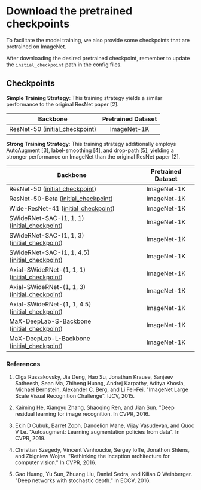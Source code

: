 # Download the pretrained checkpoints

To facilitate the model training, we also provide some checkpoints that are
pretrained on ImageNet.

After downloading the desired pretrained checkpoint, remember to update
the `initial_checkpoint` path in the config files.

## Checkpoints

**Simple Training Strategy**: This training strategy yields a similar
performance to the original ResNet paper [2].

Backbone | Pretrained Dataset
-------- | :---------------:
ResNet-50 ([initial_checkpoint](https://storage.googleapis.com/gresearch/tf-deeplab/checkpoint/resnet50_imagenet1k.tar.gz)) | ImageNet-1K

**Strong Training Strategy**: This training strategy additionally
employs AutoAugment [3], label-smoothing [4], and drop-path [5],  yielding
a stronger performance on ImageNet than the original ResNet paper [2].

Backbone                                                                                                                                                                              | Pretrained Dataset
------------------------------------------------------------------------------------------------------------------------------------------------------------------------------------- | :----------------:
ResNet-50 ([initial_checkpoint](https://storage.googleapis.com/gresearch/tf-deeplab/checkpoint/resnet50_imagenet1k_strong_training_strategy.tar.gz))                                  | ImageNet-1K
ResNet-50-Beta ([initial_checkpoint](https://storage.googleapis.com/gresearch/tf-deeplab/checkpoint/resnet50_beta_imagenet1k_strong_training_strategy.tar.gz))                        | ImageNet-1K
Wide-ResNet-41 ([initial_checkpoint](https://storage.googleapis.com/gresearch/tf-deeplab/checkpoint/wide_resnet41_imagenet1k_strong_training_strategy.tar.gz))                        | ImageNet-1K
SWideRNet-SAC-(1, 1, 1) ([initial_checkpoint](https://storage.googleapis.com/gresearch/tf-deeplab/checkpoint/swidernet_sac_1_1_1_imagenet1k_strong_training_strategy.tar.gz))         | ImageNet-1K
SWideRNet-SAC-(1, 1, 3) ([initial_checkpoint](https://storage.googleapis.com/gresearch/tf-deeplab/checkpoint/swidernet_sac_1_1_3_imagenet1k_strong_training_strategy.tar.gz))         | ImageNet-1K
SWideRNet-SAC-(1, 1, 4.5) ([initial_checkpoint](https://storage.googleapis.com/gresearch/tf-deeplab/checkpoint/swidernet_sac_1_1_4.5_imagenet1k_strong_training_strategy.tar.gz))     | ImageNet-1K
Axial-SWideRNet-(1, 1, 1) ([initial_checkpoint](https://storage.googleapis.com/gresearch/tf-deeplab/checkpoint/axial_swidernet_1_1_1_imagenet1k_strong_training_strategy.tar.gz))     | ImageNet-1K
Axial-SWideRNet-(1, 1, 3) ([initial_checkpoint](https://storage.googleapis.com/gresearch/tf-deeplab/checkpoint/axial_swidernet_1_1_3_imagenet1k_strong_training_strategy.tar.gz))     | ImageNet-1K
Axial-SWideRNet-(1, 1, 4.5) ([initial_checkpoint](https://storage.googleapis.com/gresearch/tf-deeplab/checkpoint/axial_swidernet_1_1_4.5_imagenet1k_strong_training_strategy.tar.gz)) | ImageNet-1K
MaX-DeepLab-S-Backbone ([initial_checkpoint](https://storage.googleapis.com/gresearch/tf-deeplab/checkpoint/max_deeplab_s_backbone_imagenet1k_strong_training_strategy.tar.gz))       | ImageNet-1K
MaX-DeepLab-L-Backbone ([initial_checkpoint](https://storage.googleapis.com/gresearch/tf-deeplab/checkpoint/max_deeplab_l_backbone_imagenet1k_strong_training_strategy.tar.gz))       | ImageNet-1K

### References

1. Olga Russakovsky, Jia Deng, Hao Su, Jonathan Krause, Sanjeev Satheesh,
   Sean Ma, Zhiheng Huang, Andrej Karpathy, Aditya Khosla,
   Michael Bernstein, Alexander C. Berg, and Li Fei-Fei. "ImageNet Large
   Scale Visual Recognition Challenge". IJCV, 2015.

2. Kaiming He, Xiangyu Zhang, Shaoqing Ren, and Jian Sun. "Deep residual
   learning for image recognition. In CVPR, 2016.

3. Ekin D Cubuk, Barret Zoph, Dandelion Mane, Vijay Vasudevan, and
   Quoc V Le. "Autoaugment: Learning augmentation policies from data".
   In CVPR, 2019.

4. Christian Szegedy, Vincent Vanhoucke, Sergey Ioffe, Jonathon Shlens, and
   Zbigniew Wojna. "Rethinking the inception architecture for computer
   vision." In CVPR, 2016.

5. Gao Huang, Yu Sun, Zhuang Liu, Daniel Sedra, and Kilian Q Weinberger.
   "Deep networks with stochastic depth." In ECCV, 2016.
